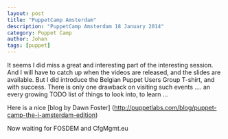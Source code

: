 ```yaml
---
layout: post
title: "PuppetCamp Amsterdam"
description: "PuppetCamp Amsterdam 18 January 2014"
category: Puppet Camp
author: Johan
tags: [puppet]
---
```


It seems I did miss a great and interesting part of the interesting session.  And I will have to catch up when the videos are released, and the slides are available.  But I did introduce the Belgian Puppet Users Group T-shirt, and with success.
There is only one drawback on visiting such events ....   an every growing TODO list of things to look into, to learn ...

Here is a nice [blog by Dawn Foster] (http://puppetlabs.com/blog/puppet-camp-the-i-amsterdam-edition)

Now waiting for FOSDEM and CfgMgmt.eu
